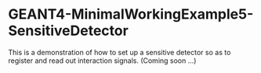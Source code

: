 # GEANT4-MinimalWorkingExample5-SensitiveDetector
This is a demonstration of how to set up a sensitive detector so as to register and read out interaction signals. (Coming soon ...)
